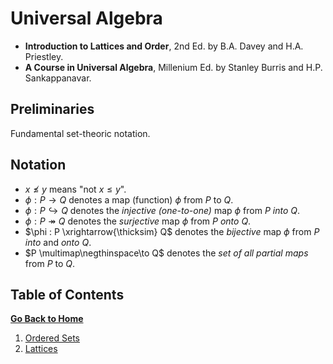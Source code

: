 # Universal Algebra

* **Introduction to Lattices and Order**, 2nd Ed. by B.A. Davey and H.A. Priestley.
* **A Course in Universal Algebra**, Millenium Ed. by Stanley Burris and H.P. Sankappanavar.

## Preliminaries

Fundamental set-theoric notation.

## Notation

<!-- * $||$ denotes _non-comparability_. That is, $x \>||\> y$ iff $x \nleqslant y$ and $y \nleqslant x$ -->

* $x \nleqslant y$ means "not $x \leqslant y$".
* $\phi : P \to Q$ denotes a map (function) $\phi$ from $P$ to $Q$.
* $\phi : P \hookrightarrow Q$ denotes the _injective (one-to-one)_ map $\phi$ from $P$ _into_ $Q$.
* $\phi : P \twoheadrightarrow Q$ denotes the _surjective_ map $\phi$ from $P$ _onto_ $Q$.
* $\phi : P \xrightarrow{\thicksim} Q$ denotes the _bijective_ map $\phi$ from $P$ _into_ and _onto_ $Q$.
* $P \multimap\negthinspace\to Q$ denotes the _set of all partial maps_ from $P$ to $Q$.

## Table of Contents

[**Go Back to Home**](../../README.md)

1. [Ordered Sets](./01-ordered-sets.md)
1. [Lattices](./02-lattices.md)
